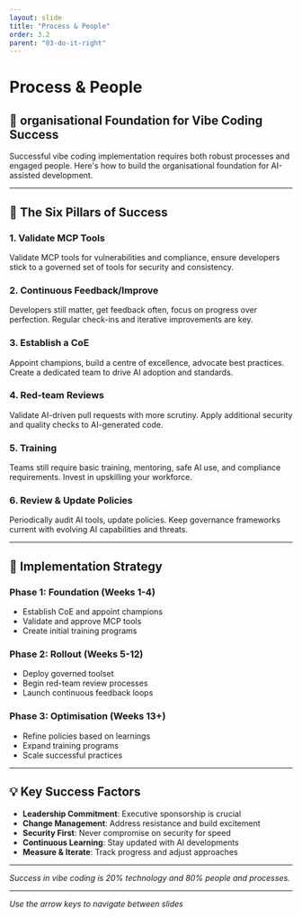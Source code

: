 ```yaml
---
layout: slide
title: "Process & People"
order: 3.2
parent: "03-do-it-right"
---
```


# Process & People

## 🏢 organisational Foundation for Vibe Coding Success

Successful vibe coding implementation requires both robust processes and engaged people. Here's how to build the organisational foundation for AI-assisted development.

---

## 🔧 The Six Pillars of Success

<div class="process-people-grid">
    <div class="pillar-card">
        <h3>1. Validate MCP Tools</h3>
        <p>Validate MCP tools for vulnerabilities and compliance, ensure developers stick to a governed set of tools for security and consistency.</p>
    </div>
    <div class="pillar-card">
        <h3>2. Continuous Feedback/Improve</h3>
        <p>Developers still matter, get feedback often, focus on progress over perfection. Regular check-ins and iterative improvements are key.</p>
    </div>
    <div class="pillar-card">
        <h3>3. Establish a CoE</h3>
        <p>Appoint champions, build a centre of excellence, advocate best practices. Create a dedicated team to drive AI adoption and standards.</p>
    </div>
    <div class="pillar-card">
        <h3>4. Red-team Reviews</h3>
        <p>Validate AI-driven pull requests with more scrutiny. Apply additional security and quality checks to AI-generated code.</p>
    </div>
    <div class="pillar-card">
        <h3>5. Training</h3>
        <p>Teams still require basic training, mentoring, safe AI use, and compliance requirements. Invest in upskilling your workforce.</p>
    </div>
    <div class="pillar-card">
        <h3>6. Review & Update Policies</h3>
        <p>Periodically audit AI tools, update policies. Keep governance frameworks current with evolving AI capabilities and threats.</p>
    </div>
</div>

---

## 🎯 Implementation Strategy

### **Phase 1: Foundation (Weeks 1-4)**
- Establish CoE and appoint champions
- Validate and approve MCP tools
- Create initial training programs

### **Phase 2: Rollout (Weeks 5-12)**
- Deploy governed toolset
- Begin red-team review processes
- Launch continuous feedback loops

### **Phase 3: Optimisation (Weeks 13+)**
- Refine policies based on learnings
- Expand training programs
- Scale successful practices

---

## 💡 Key Success Factors

- **Leadership Commitment**: Executive sponsorship is crucial
- **Change Management**: Address resistance and build excitement
- **Security First**: Never compromise on security for speed
- **Continuous Learning**: Stay updated with AI developments
- **Measure & Iterate**: Track progress and adjust approaches

---

*Success in vibe coding is 20% technology and 80% people and processes.*

---

*Use the arrow keys to navigate between slides*
